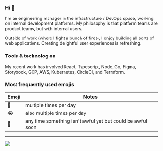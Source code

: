 ### Hi 👋

I'm an engineering manager in the infrastructure / DevOps space, working on internal development platforms. My philosophy is that platform teams are product teams, but with internal users. 

Outside of work (where I fight a bunch of fires), I enjoy building all sorts of web applications. Creating delightful user experiences is refreshing.

### Tools & technologies

My recent work has involved React, Typescript, Node, Go, Figma, Storybook, GCP, AWS, Kubernetes, CircleCI, and Terraform.

### Most frequently used emojis

| Emoji | Notes                                                     |
|-------|-----------------------------------------------------------|
| 🫠    | multiple times per day                                    |
| 😭    | also multiple times per day                               |
| 🥹    | any time something isn't awful yet but could be awful soon|

---

[![](https://img.shields.io/badge/linkedin-%230077B5.svg?style=for-the-badge&logo=linkedin)](https://www.linkedin.com/in/keri-savoca/)


